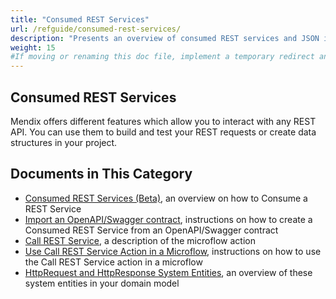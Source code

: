 ```yaml
---
title: "Consumed REST Services"
url: /refguide/consumed-rest-services/
description: "Presents an overview of consumed REST services and JSON in Mendix."
weight: 15
#If moving or renaming this doc file, implement a temporary redirect and let the respective team know they should update the URL in the product. See Mapping to Products for more details.
---
```


## Consumed REST Services

Mendix offers different features which allow you to interact with any REST API. You can use them to build and test your REST requests or create data structures in your project.

## Documents in This Category

* [Consumed REST Services (Beta)](/refguide/consumed-rest-services-beta/), an overview on how to Consume a REST Service 
* [Import an OpenAPI/Swagger contract](/refguide/consumed-rest-services-beta/#installation), instructions on how to create a Consumed REST Service from an OpenAPI/Swagger contract
* [Call REST Service](/refguide/call-rest-action/), a description of the microflow action
* [Use Call REST Service Action in a Microflow](/refguide/integration/use-call-rest-action-in-microflow/), instructions on how to use the Call REST Service action in a microflow
* [HttpRequest and HttpResponse System Entities](/refguide/http-request-and-response-entities/), an overview of these system entities in your domain model
